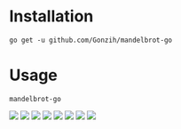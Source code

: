 # Installation

```
go get -u github.com/Gonzih/mandelbrot-go
```

# Usage

```
mandelbrot-go
```

![](https://raw.githubusercontent.com/Gonzih/mandelbrot-go/master/img/demo1.png)
![](https://raw.githubusercontent.com/Gonzih/mandelbrot-go/master/img/demo2.png)
![](https://raw.githubusercontent.com/Gonzih/mandelbrot-go/master/img/demo3.png)
![](https://raw.githubusercontent.com/Gonzih/mandelbrot-go/master/img/demo4.png)
![](https://raw.githubusercontent.com/Gonzih/mandelbrot-go/master/img/demo5.png)
![](https://raw.githubusercontent.com/Gonzih/mandelbrot-go/master/img/demo6.png)
![](https://raw.githubusercontent.com/Gonzih/mandelbrot-go/master/img/demo7.png)
![](https://raw.githubusercontent.com/Gonzih/mandelbrot-go/master/img/demo8.png)
